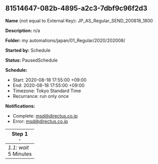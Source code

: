 ## 81514647-082b-4895-a2c3-7dbf9c96f2d3

**Name** (not equal to External Key)**:** JP_AS_Regular_SEND_200818_1800

**Description:** n/a

**Folder:** my automations/japan/01_Regular/2020/202008/

**Started by:** Schedule

**Status:** PausedSchedule

**Schedule:**

* Start: 2020-08-18 17:55:00 +09:00
* End: 2020-08-18 17:55:00 +09:00
* Timezone: Tokyo Standard Time
* Recurrance: run only once

**Notifications:**

* Complete: msd@directus.co.jp
* Error: msd@directus.co.jp

| Step 1<br>_<small>-</small>_ |
| --- |
| _1.1: wait_<br>5 Minutes |
